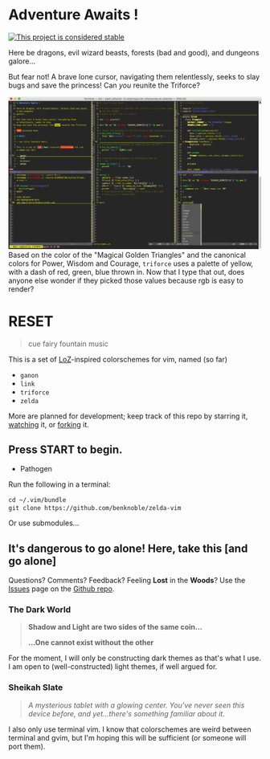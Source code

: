 # Adventure Awaits !

[![This project is considered stable](https://img.shields.io/badge/status-stable-success.svg)](https://benknoble.github.io/status/stable/)

Here be dragons, evil wizard beasts, forests (bad and good), and dungeons
galore...

But fear not! A brave lone cursor, navigating them relentlessly, seeks to slay
bugs and save the princess! Can *you* reunite the Triforce?

![triforce screenshot][triforce]
Based on the color of the "Magical Golden Triangles" and the canonical colors
for Power, Wisdom and Courage, `triforce` uses a palette of yellow, with a dash
of red, green, blue thrown in. Now that I type that out, does anyone else wonder
if they picked those values because rgb is easy to render?

# RESET

> cue fairy fountain music

This is a set of [LoZ][loz]-inspired colorschemes for vim, named (so far)

- `ganon`
- `link`
- `triforce`
- `zelda`

More are planned for development; keep track of this repo by starring
it, [watching][watch] it, or [forking][fork] it.

## Press START to begin.

- Pathogen

Run the following in a terminal:

    cd ~/.vim/bundle
    git clone https://github.com/benknoble/zelda-vim

Or use submodules...

## It's dangerous to go alone! Here, take this [and go alone]

Questions? Comments? Feedback? Feeling __Lost__ in the __Woods__? Use the
[Issues][issues] page on the [Github repo][github].

### The Dark World

> __Shadow and Light are two sides of the same coin...__
>
> __...One cannot exist without the other__

For the moment, I will only be constructing dark themes as that's what I use. I
am open to (well-constructed) light themes, if well argued for.

### Sheikah Slate

> *A mysterious tablet with a glowing center. You've never seen this device*
> *before, and yet...there's something familiar about it.*

I also only use terminal vim. I know that colorschemes are weird between
terminal and gvim, but I'm hoping this will be sufficient (or someone will port
them).

[github]: https://github.com/benknoble/zelda-vim
[issues]: https://github.com/benknoble/zelda-vim/issues
[loz]: https://en.wikipedia.org/wiki/The_Legend_of_Zelda
[watch]: https://github.com/benknoble/zelda-vim/subscription
[fork]: https://github.com/benknoble/zelda-vim/fork
[triforce]: screenshots/triforce.png
